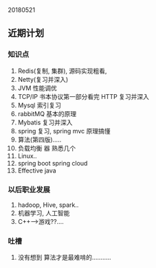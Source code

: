 20180521

## 近期计划

### 知识点
1. Redis(复制, 集群), 源码实现粗看, 
2. Netty(复习并深入)
2. JVM 性能调优
2. TCP/IP 书本协议第一部分看完   HTTP 复习并深入
3. Mysql 索引复习
4. rabbitMQ 基本的原理
7. Mybatis 复习并深入
5. spring 复习, spring mvc 原理搞懂
9. 算法(第四版).....
6. 负载均衡 器 熟悉几个
8. Linux..
10. spring boot spring cloud
11. Effective java


### 以后职业发展
1. hadoop, Hive, spark..
2. 机器学习, 人工智能
3. C++-->游戏??....

### 吐槽
1. 没有想到 算法才是最难啃的...........